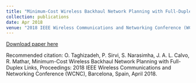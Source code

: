 ```yaml
---
title: "Minimum-Cost Wireless Backhaul Network Planning with Full-Duplex Links"
collection: publications
date: Apr 2018
venue: "2018 IEEE Wireless Communications and Networking Conference (WCNC)"
---
```


[Download paper here](http://JoseALeon.github.io/files/WCNC18Paper.pdf)

Recommended citation: O. Taghizadeh, P. Sirvi, S. Narasimha, J. A. L. Calvo, R. Mathar, Minimum-Cost Wireless Backhaul Network Planning with Full-Duplex Links, Proceedings: 2018 IEEE Wireless Communications and Networking Conference (WCNC), Barcelona, Spain, April 2018.